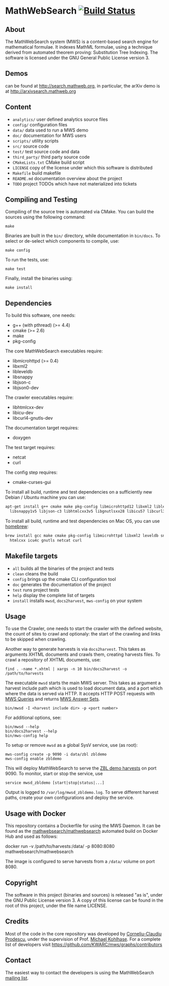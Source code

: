 MathWebSearch [![Build Status](https://secure.travis-ci.org/MathWebSearch/mws.png?branch=master)](http://travis-ci.org/MathWebSearch/mws)
=============

About
-----
The MathWebSearch system (MWS) is a content-based search engine for mathematical formulae. 
It indexes MathML formulae, using a technique derived from automated theorem proving: Substitution Tree Indexing. 
The software is licensed under the GNU General Public License version 3.

Demos
------
can be found at http://search.mathweb.org, in particular, the arXiv demo is at http://arxivsearch.mathweb.org

Content
-------
* `analytics/` user defined analytics source files
* `config/` configuration files
* `data/` data used to run a MWS demo
* `doc/` documentation for MWS users
* `scripts/` utility scripts
* `src/` source code
* `test/` test source code and data
* `third_party/` third party source code
* `CMakeLists.txt` CMake build script
* `LICENSE` copy of the license under which this software is distributed
* `Makefile` build makefile
* `README.md` documentation overview about the project
* `TODO` project TODOs which have not materialized into tickets

Compiling and Testing
---------------------
Compiling of the source tree is automated via CMake. You can build the sources
using the following command:

	make

Binaries are built in the `bin/` directory, while documentation in `bin/docs`.
To select or de-select which components to compile, use:

	make config

To run the tests, use:

	make test

Finally, install the binaries using:

    make install


Dependencies
------------
To build this software, one needs:
  - g++ (with pthread) (>= 4.4)
  - cmake              (>= 2.6)
  - make
  - pkg-config

The core MathWebSearch executables require:
  - libmicrohttpd      (>= 0.4)
  - libxml2
  - libleveldb
  - libsnappy
  - libjson-c
  - libjson0-dev

The crawler executables require:
  - libhtmlcxx-dev
  - libicu-dev
  - libcurl4-gnutls-dev

The documentation target requires:
  - doxygen

The test target requires:
  - netcat
  - curl

The config step requires:
  - cmake-curses-gui

To install all build, runtime and test dependencies on a sufficiently new Debian / Ubuntu machine you can use:

```bash
apt-get install g++ cmake make pkg-config libmicrohttpd12 libxml2 libleveldb1v5 \
  libsnappy1v5 libjson-c3 libhtmlcxx3v5 libgnutlsxx28 libicu57 libcurl3-gnutls
```

To install all build, runtime and test dependencies on Mac OS, you can use [homebrew](https://brew.sh):

```bash
brew install gcc make cmake pkg-config libmicrohttpd libxml2 leveldb snappy json-c \
  htmlcxx icu4c gnutls netcat curl

```

Makefile targets
----------------
* `all` builds all the binaries of the project and tests
* `clean` cleans the build
* `config` brings up the cmake CLI configuration tool
* `doc` generates the documentation of the project
* `test` runs project tests
* `help` display the complete list of targets
* `install` installs `mwsd`, `docs2harvest`, `mws-config` on your system

Usage
-----
To use the Crawler, one needs to start the crawler with the defined website, 
the count of sites to crawl and optionaly: the start of the crawling and links
to be skipped when crawling.

Another way to generate harvests is via `docs2harvest`. This takes as
arguments XHTML documents and crawls them, creating harvests files. To
crawl a repository of XHTML documents, use:

    find . -name *.xhtml | xargs -n 10 bin/docs2harvest -o /path/to/harvests

The executable `mwsd` starts the main MWS server. This takes as argument a
harvest include path which is used to load document data, and a port which
where the data is served via HTTP. It accepts HTTP POST requests with
[MWS Queries](https://github.com/KWARC/mws/wiki/MWSQuery) and returns
[MWS Answer Sets](https://github.com/KWARC/mws/wiki/MWSAnswerSet).

	bin/mwsd -I <harvest include dir> -p <port number>

For additional options, see:

    bin/mwsd --help
    bin/docs2harvest --help
    bin/mws-config help

To setup or remove `mwsd` as a global SysV service, use (as root):

    mws-config create -p 9090 -i data/zbl zbldemo
    mws-config enable zbldemo

This will deploy MathWebSearch to serve the
[ZBL demo harvests](data/zbl/) on port 9090. To monitor, start or stop
the service, use

	service mwsd_zbldemo [start|stop|status|...]

Output is logged to `/var/log/mwsd_zbldemo.log`. To serve different harvest
paths, create your own configurations and deploy the service.

<!--
Direct install (no longer maintained)
--------------
You can install MWS directly from this
[PPA](https://launchpad.net/~radu-hambasan/+archive/ubuntu/math-web-search):

    sudo add-apt-repository ppa:radu-hambasan/math-web-search
    sudo apt-get install mws
-->

Usage with Docker
-----------------

This repository contains a Dockerfile for using the MWS Daemon. 
It can be found as the [mathwebsearch/mathwebsearch](https://hub.docker.com/r/mathwebsearch/mathwebsearch/) automated build on Docker Hub and used as follows:

  docker run -v /path/to/harvests:/data/ -p 8080:8080 mathwebsearch/mathwebsearch

The image is configured to serve harvests from a `/data/` volume on port 8080. 

Copyright
---------
The software in this project (binaries and sources) is released "as is",
under the GNU Public License version 3.
A copy of this license can be found in the root of this project,
under the file name LICENSE.

Credits
-------
Most of the code in the core repository was developed by [Corneliu-Claudiu Prodescu](https://kwarc.info/people/cprodescu/), under the supervision of Prof.
[Michael Kohlhase](https://kwarc.info/people/mkohlhase/).
For a complete list of developers visit
https://github.com/KWARC/mws/graphs/contributors

Contact
-------
The easiest way to contact the developers is using the MathWebSearch
[mailing list](mailto:project-mathwebsearch-dev@lists.jacobs-university.de).

